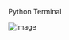 Python Terminal

![image](https://github.com/mlandeo1/CPE332/assets/123087304/112cd103-00b8-45f9-ab84-8bee7673c3c6)

